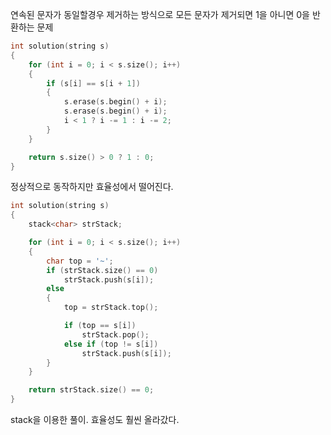 연속된 문자가 동일할경우 제거하는 방식으로 모든 문자가 제거되면 1을 아니면 0을 반환하는 문제
```C++
int solution(string s)
{
    for (int i = 0; i < s.size(); i++)
    {
        if (s[i] == s[i + 1])
        {
            s.erase(s.begin() + i);
            s.erase(s.begin() + i);
            i < 1 ? i -= 1 : i -= 2;
        }
    }

    return s.size() > 0 ? 1 : 0;
}
```
정상적으로 동작하지만 효율성에서 떨어진다.
```C++
int solution(string s)
{
    stack<char> strStack;

    for (int i = 0; i < s.size(); i++)
    {
        char top = '~';
        if (strStack.size() == 0)
            strStack.push(s[i]);
        else
        {
            top = strStack.top();

            if (top == s[i])
                strStack.pop();
            else if (top != s[i])
                strStack.push(s[i]);
        }
    }

    return strStack.size() == 0;
}
```
stack을 이용한 풀이. 효율성도 훨씬 올라갔다.
